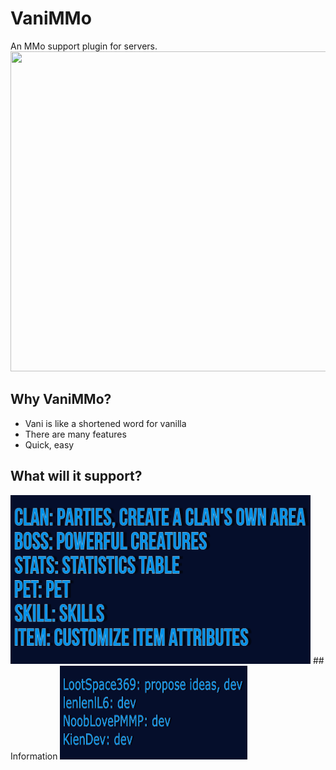 # VaniMMo
An MMo support plugin for servers.<br>
<img src="img\MMoItem.png" width=512px height=512px>
## Why VaniMMo?
- Vani is like a shortened word for vanilla
- There are many features
- Quick, easy
## What will it support?
<img src="img\Contributors.png" width=480px height=270px>
## Information
<img src="img\infodev.png" width=300 height=150px>
